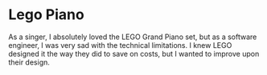 # Lego Piano
As a singer, I absolutely loved the LEGO Grand Piano set, but as a software engineer, I was very sad with the technical limitations. I knew LEGO designed it the way they did to save on costs, but I wanted to improve upon their design.
